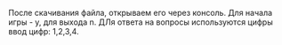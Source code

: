 После скачивания файла, открываем его через консоль.
Для начала игры - y, для выхода n.
ДЛя ответа на вопросы используются цифры ввод цифр: 1,2,3,4.
